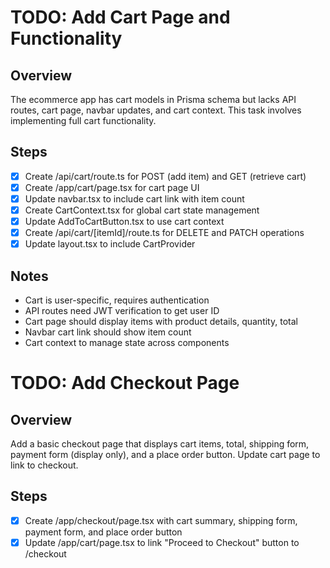 # TODO: Add Cart Page and Functionality

## Overview
The ecommerce app has cart models in Prisma schema but lacks API routes, cart page, navbar updates, and cart context. This task involves implementing full cart functionality.

## Steps
- [x] Create /api/cart/route.ts for POST (add item) and GET (retrieve cart)
- [x] Create /app/cart/page.tsx for cart page UI
- [x] Update navbar.tsx to include cart link with item count
- [x] Create CartContext.tsx for global cart state management
- [x] Update AddToCartButton.tsx to use cart context
- [x] Create /api/cart/[itemId]/route.ts for DELETE and PATCH operations
- [x] Update layout.tsx to include CartProvider

## Notes
- Cart is user-specific, requires authentication
- API routes need JWT verification to get user ID
- Cart page should display items with product details, quantity, total
- Navbar cart link should show item count
- Cart context to manage state across components

# TODO: Add Checkout Page

## Overview
Add a basic checkout page that displays cart items, total, shipping form, payment form (display only), and a place order button. Update cart page to link to checkout.

## Steps
- [x] Create /app/checkout/page.tsx with cart summary, shipping form, payment form, and place order button
- [x] Update /app/cart/page.tsx to link "Proceed to Checkout" button to /checkout
